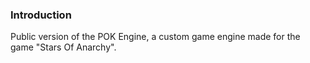 ### Introduction
Public version of the POK Engine, a custom game engine made for the game "Stars Of Anarchy".


